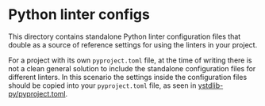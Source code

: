 # Python linter configs

This directory contains standalone Python linter configuration files that double as a source of
reference settings for using the linters in your project.

For a project with its own `pyproject.toml` file, at the time of writing there is not a clean
general solution to include the standalone configuration files for different linters. In this
scenario the settings inside the configuration files should be copied into your `pyproject.toml`
file, as seen in [ystdlib-py/pyproject.toml](../../ystdlib-py/pyproject.toml).
